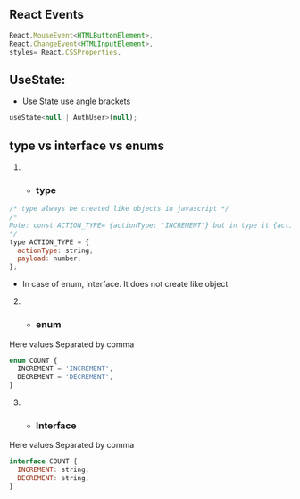 ## React Events
```js
React.MouseEvent<HTMLButtonElement>,
React.ChangeEvent<HTMLInputElement>,
styles= React.CSSProperties,

```

## UseState:
- Use State use angle brackets
```js
useState<null | AuthUser>(null);
```

## type vs interface vs enums

1. - ### type
```js
/* type always be created like objects in javascript */
/* 
Note: const ACTION_TYPE= {actionType: 'INCREMENT'} but in type it {actionType: string}
*/
type ACTION_TYPE = {
  actionType: string;
  payload: number;
};
```
- In case of enum, interface. It does not create like object
2. - ### enum
Here values Separated by comma

```js
enum COUNT {
  INCREMENT = 'INCREMENT',
  DECREMENT = 'DECREMENT',
}
```
3. - ### Interface
Here values Separated by comma

```js
interface COUNT {
  INCREMENT: string,
  DECREMENT: string,
}
```